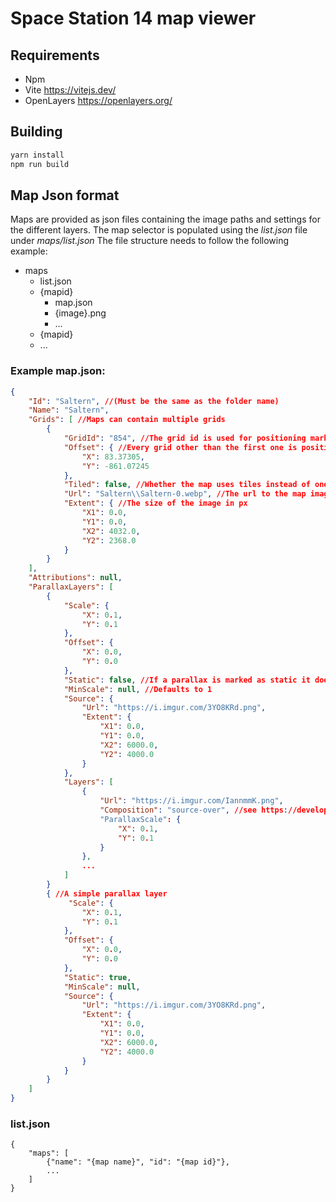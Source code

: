 # Space Station 14 map viewer

## Requirements
* Npm
* Vite https://vitejs.dev/
* OpenLayers https://openlayers.org/

## Building

```sh
yarn install
npm run build
```

## Map Json format

Maps are provided as json files containing the image paths and settings for the different layers.
The map selector is populated using the *list.json* file under *maps/list.json*
The file structure needs to follow the following example:

- maps
    - list.json
    - {mapid}
        - map.json
        - {image}.png
        - ...
    - {mapid}
     - ...

### Example map.json:
```json
{
    "Id": "Saltern", //(Must be the same as the folder name)
    "Name": "Saltern",
    "Grids": [ //Maps can contain multiple grids
        {
            "GridId": "854", //The grid id is used for positioning markers relative to a grid
            "Offset": { //Every grid other than the first one is positioned on the map accordng the their offset
                "X": 83.37305,
                "Y": -861.07245
            },
            "Tiled": false, //Whether the map uses tiles instead of one image (Not yet implemented!)
            "Url": "Saltern\\Saltern-0.webp", //The url to the map image used. Can be an external url
            "Extent": { //The size of the image in px
                "X1": 0.0,
                "Y1": 0.0,
                "X2": 4032.0,
                "Y2": 2368.0
            }
        }
    ],
    "Attributions": null,
    "ParallaxLayers": [
        {
            "Scale": {
                "X": 0.1,
                "Y": 0.1
            },
            "Offset": {
                "X": 0.0,
                "Y": 0.0
            },
            "Static": false, //If a parallax is marked as static it doesn't tile and doesn't use layers
            "MinScale": null, //Defaults to 1
            "Source": {
                "Url": "https://i.imgur.com/3YO8KRd.png",
                "Extent": {
                    "X1": 0.0,
                    "Y1": 0.0,
                    "X2": 6000.0,
                    "Y2": 4000.0
                }
            },
            "Layers": [
                {
                    "Url": "https://i.imgur.com/IannmmK.png",
                    "Composition": "source-over", //see https://developer.mozilla.org/en-US/docs/Web/API/CanvasRenderingContext2D/globalCompositeOperation
                    "ParallaxScale": {
                        "X": 0.1,
                        "Y": 0.1
                    }
                },
                ...
            ]
        }
		{ //A simple parallax layer
			 "Scale": {
                "X": 0.1,
                "Y": 0.1
            },
            "Offset": {
                "X": 0.0,
                "Y": 0.0
            },
            "Static": true,
            "MinScale": null,
            "Source": {
                "Url": "https://i.imgur.com/3YO8KRd.png",
                "Extent": {
                    "X1": 0.0,
                    "Y1": 0.0,
                    "X2": 6000.0,
                    "Y2": 4000.0
                }
            }
		}
    ]
}
```

### list.json
```
{
	"maps": [
		{"name": "{map name}", "id": "{map id}"},
        ...
	]
}
```


